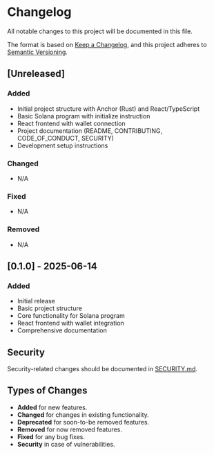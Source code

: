 # Changelog

All notable changes to this project will be documented in this file.

The format is based on [Keep a Changelog](https://keepachangelog.com/en/1.0.0/),
and this project adheres to [Semantic Versioning](https://semver.org/spec/v2.0.0.html).

## [Unreleased]

### Added
- Initial project structure with Anchor (Rust) and React/TypeScript
- Basic Solana program with initialize instruction
- React frontend with wallet connection
- Project documentation (README, CONTRIBUTING, CODE_OF_CONDUCT, SECURITY)
- Development setup instructions

### Changed
- N/A

### Fixed
- N/A

### Removed
- N/A

## [0.1.0] - 2025-06-14

### Added
- Initial release
- Basic project structure
- Core functionality for Solana program
- React frontend with wallet integration
- Comprehensive documentation

## Security

Security-related changes should be documented in [SECURITY.md](SECURITY.md).

## Types of Changes

- **Added** for new features.
- **Changed** for changes in existing functionality.
- **Deprecated** for soon-to-be removed features.
- **Removed** for now removed features.
- **Fixed** for any bug fixes.
- **Security** in case of vulnerabilities.
